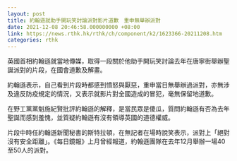 ```yaml
---
layout: post
title: 約翰遜就助手開玩笑討論派對影片道歉　重申無舉辦派對
date: 2021-12-08 20:46:58.000000000 +08:00
link: https://news.rthk.hk/rthk/ch/component/k2/1623366-20211208.htm
categories: rthk
---
```


英國首相約翰遜就當地傳媒，取得一段關於他助手開玩笑討論去年在唐寧街舉辦聖誕派對的片段，在國會道歉及解畫。

約翰遜表示，自己看到片段時都感到憤怒與厭惡，重申當日無舉辦過派對，亦無涉及違反防疫規定的情況，又表示就影片對全國造成的冒犯，毫無保留地道歉。

在野工黨黨魁施紀賢批評約翰遜的解釋，是當民眾是傻瓜，質問約翰遜有否為去年聖誕而感到羞愧，並質疑約翰遜有沒有領導英國的道德權威。

片段中時任約翰遜新聞秘書的斯特拉頓，在無記者在場時說笑表示，派對上「絕對沒有安全距離」。《每日鏡報》上月曾經報道，約翰遜團隊在去年12月舉辦一場40至50人的派對。
